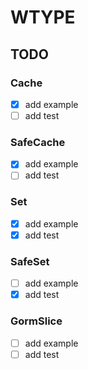 # WTYPE

## TODO

### Cache

- [x] add example
- [ ] add test

### SafeCache

- [x] add example
- [ ] add test

### Set

- [x] add example
- [x] add test

### SafeSet

- [ ] add example
- [x] add test

### GormSlice

- [ ] add example
- [ ] add test